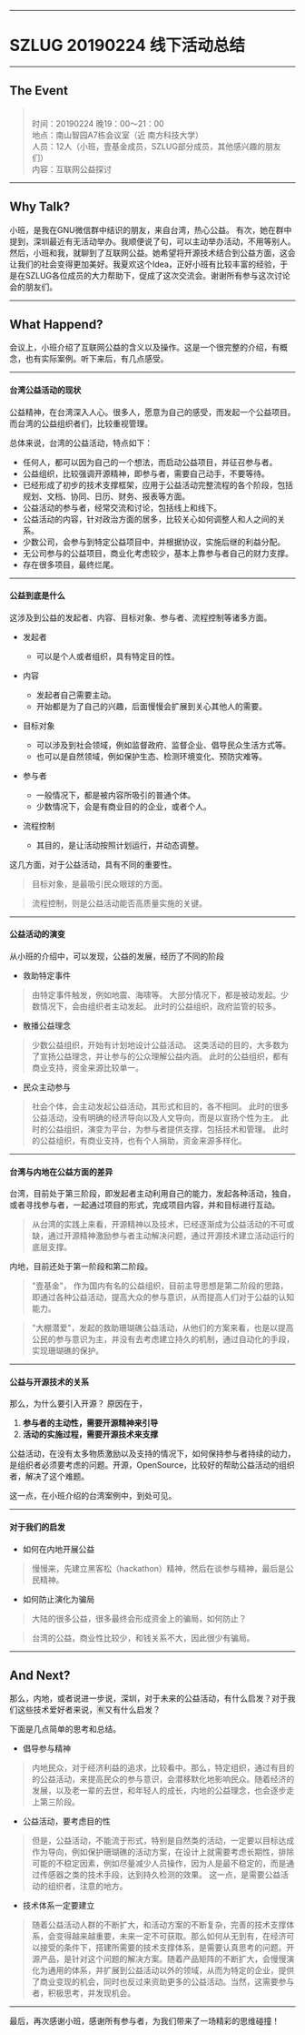 

---
# SZLUG 20190224 线下活动总结


---
## The Event

> <br>时间：20190224 晚19：00～21：00
> <br>地点：南山智园A7栋会议室（近 南方科技大学）
> <br>人员：12人（小班，壹基金成员，SZLUG部分成员，其他感兴趣的朋友们）
> <br>内容：互联网公益探讨
> <br>


---
## Why Talk?

小班，是我在GNU微信群中结识的朋友，来自台湾，热心公益。 有次，她在群中提到，深圳最近有无活动举办。我顺便说了句，可以主动举办活动，不用等别人。然后，小班和我，就聊到了互联网公益。她希望将开源技术结合到公益方面，这会让我们的社会变得更加美好。我夏欢这个Idea，正好小班有比较丰富的经验，于是在SZLUG各位成员的大力帮助下，促成了这次交流会。谢谢所有参与这次讨论会的朋友们。


---
## What Happend?

会议上，小班介绍了互联网公益的含义以及操作。这是一个很完整的介绍，有概念，也有实际案例。听下来后，有几点感受。

---
#### 台湾公益活动的现状


公益精神，在台湾深入人心。很多人，愿意为自己的感受，而发起一个公益项目。而台湾的公益组织者们，比较重视管理。

总体来说，台湾的公益活动，特点如下：

* 任何人，都可以因为自己的一个想法，而启动公益项目，并征召参与者。
* 公益组织，比较强调开源精神，即参与者，需要自己动手，不要等待。
* 已经形成了初步的技术支撑框架，应用于公益活动完整流程的各个阶段，包括规划、文档、协同、日历、财务、报表等方面。
* 公益活动的参与者，经常交流和讨论，包括线上和线下。
* 公益活动的内容，针对政治方面的居多，比较关心如何调整人和人之间的关系。
* 少数公司，会参与到特定公益项目中，并根据协议，实施后继的利益分配。
* 无公司参与的公益项目，商业化考虑较少，基本上靠参与者自己的财力支撑。
* 存在很多项目，最终烂尾。




---
#### 公益到底是什么


这涉及到公益的发起者、内容、目标对象、参与者、流程控制等诸多方面。

* 发起者
    - 可以是个人或者组织，具有特定目的性。

* 内容
    - 发起者自己需要主动。
    - 开始都是为了自己的兴趣，后面慢慢会扩展到关心其他人的需要。

* 目标对象
    - 可以涉及到社会领域，例如监督政府、监督企业、倡导民众生活方式等。
    - 也可以是自然领域，例如保护生态、检测环境变化、预防灾难等。

* 参与者
    - 一般情况下，都是被内容所吸引的普通个体。
    - 少数情况下，会是有商业目的的企业，或者个人。

* 流程控制
    - 其目的，是让活动按照计划运行，并动态调整。



这几方面，对于公益活动，具有不同的重要性。

> 目标对象，是最吸引民众眼球的方面。

> 流程控制，则是公益活动能否高质量实施的关键。



---
#### 公益活动的演变


从小班的介绍中，可以发现，公益的发展，经历了不同的阶段

* 救助特定事件
> 由特定事件触发，例如地震、海啸等。
 大部分情况下，都是被动发起。少数情况下，会由组织者主动发起。
 此时的公益组织，政府监管的较多。

* 散播公益理念
> 少数公益组织，开始有计划地设计公益活动。
这类活动的目的，大多数为了宣扬公益理念，并让参与的公众理解公益内涵。
此时的公益组织，都有商业支持，资金来源比较单一。

* 民众主动参与
> 社会个体，会主动发起公益活动，其形式和目的，各不相同。
此时的很多公益活动，没有明确的经济导向以及人文导向，而是以宣扬个性为主。
此时的公益组织，演变为平台，为参与者提供支撑，包括技术和管理。
此时的公益组织，有商业支持，也有个人捐助，资金来源多样化。



---
#### 台湾与内地在公益方面的差异

台湾，目前处于第三阶段，即发起者主动利用自己的能力，发起各种活动，独自，或者寻找参与者，一起通过项目的形式，完成项目内容，并和目标进行互动。

> 从台湾的实践上来看，开源精神以及技术，已经逐渐成为公益活动的不可或缺，通过开源精神激励参与者主动解决问题，通过开源技术建立活动运行的底层支撑。


内地，目前还处于第一阶段和第二阶段。

> "壹基金"， 作为国内有名的公益组织，目前主导思想是第二阶段的思路，即通过各种公益活动，提高大众的参与意识，从而提高人们对于公益的认知能力。

> "大棚潜爱"，发起的救助珊瑚礁公益活动，从他们的方案来看，也是以提高公民的参与意识为主，并没有去考虑建立持久的机制，通过自动化的手段，实现珊瑚礁的保护。




---
#### 公益与开源技术的关系

那么，为什么要引入开源？ 原因在于， 

1. **参与者的主动性，需要开源精神来引导**
2. **活动的实施过程，需要开源技术来支撑**

公益活动，在没有太多物质激励以及支持的情况下，如何保持参与者持续的动力，是组织者必须要考虑的问题。开源，OpenSource，比较好的帮助公益活动的组织者，解决了这个难题。

这一点，在小班介绍的台湾案例中，到处可见。



---
#### 对于我们的启发

* 如何在内地开展公益

> 慢慢来，先建立黑客松（hackathon）精神，然后在谈参与精神，最后是公民精神。
    
* 如何防止演化为骗局

> 大陆的很多公益，很多最终会形成资金上的骗局，如何防止？

> 台湾的公益，商业性比较少，和钱关系不大，因此很少有骗局。





---
## And Next?

那么，内地，或者说进一步说，深圳，对于未来的公益活动，有什么启发？对于我们这些技术爱好者来说，🈶️又有什么启发？

下面是几点简单的思考和总结。

* 倡导参与精神
> 内地民众，对于经济利益的追求，比较看中。那么，特定组织，通过有目的的公益活动，来提高民众的参与意识，会潜移默化地影响民众。随着经济的发展，以及老一辈的去世，和年轻人的成长，内地的公益理念，也会逐步走上第三阶段。

* 公益活动，要考虑目的性
> 但是，公益活动，不能流于形式，特别是自然类的活动，一定要以目标达成作为导向，例如保护珊瑚礁的活动方案，在设计上就需要考虑长期性，排除可能的不稳定因素，例如尽量减少人员操作，因为人是最不稳定的，而是通过传感器之类的技术手段，达到持久检测的效果。 这一点，是需要公益活动的组织者，注意的地方。

* 技术体系一定要建立
> 随着公益活动人群的不断扩大，和活动方案的不断复杂，完善的技术支撑体系，会变得越来越重要，未来一定不可获取。那么如何从无到有，在经济可以接受的条件下，搭建所需要的技术支撑体系，是需要认真思考的问题。开源产品，是针对这个问题的解决方案。随着产品矩阵的不断扩大，会慢慢演化为通用的体系，并扩展到公益活动以外的领域，从而为特定的企业，提供了商业变现的机会，同时也反过来资助更多的公益活动。当然，这需要参与者，积极思考，并发现机会。


---

最后，再次感谢小班，感谢所有参与者，为我们带来了一场精彩的思维碰撞！





